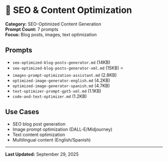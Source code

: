# 📝 SEO & Content Optimization

**Category:** SEO-Optimized Content Generation  
**Prompt Count:** 7 prompts  
**Focus:** Blog posts, images, text optimization

## Prompts

- `seo-optimized-blog-posts-generator.md` (14KB)
- `seo-optimized-blog-posts-generator-xml.md` (15KB) ⭐
- `images-prompt-optimization-assistant.md` (2.8KB)
- `optimized-image-generator-english.md` (4.2KB)
- `optimized-image-generator-spanish.md` (4.7KB)
- `text-optimizer-prompt-gpt5-xml.md` (1.1KB)
- `code-and-text-optimizer.md` (1.2KB)

## Use Cases
- SEO blog post generation
- Image prompt optimization (DALL-E/Midjourney)
- Text content optimization
- Multilingual content (English/Spanish)

---
**Last Updated:** September 29, 2025
